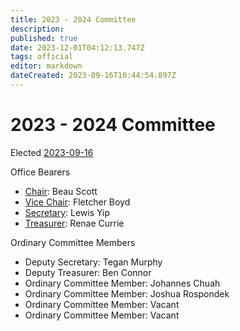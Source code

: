 ```yaml
---
title: 2023 - 2024 Committee
description: 
published: true
date: 2023-12-01T04:12:13.747Z
tags: official
editor: markdown
dateCreated: 2023-09-16T10:44:54.897Z
---
```


# 2023 - 2024 Committee

Elected [2023-09-16](/minutes/AGM/2023-09-16)

Office Bearers

-   [Chair](/docs/committee/chairperson): Beau Scott
-   [Vice Chair](/docs/committee/chairperson): Fletcher Boyd
-   [Secretary](/docs/committee/secretary): Lewis Yip
-   [Treasurer](/docs/committee/treasurer): Renae Currie

Ordinary Committee Members

-   Deputy Secretary: Tegan Murphy
-   Deputy Treasurer: Ben Connor
-   Ordinary Committee Member: Johannes Chuah
-   Ordinary Committee Member: Joshua Rospondek
-   Ordinary Committee Member: Vacant
-   Ordinary Committee Member: Vacant